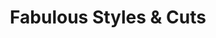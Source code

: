 ---
title: "Fabulous Styles & Cuts"
url: /zanesville/fabulous-styles-and-cuts/
shop: hairdresser
---